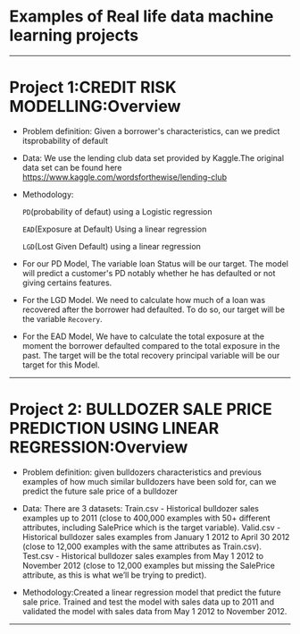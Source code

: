 # Examples of Real life data machine learning projects
---

# Project 1:CREDIT RISK MODELLING:Overview

* Problem definition: Given a borrower's characteristics, can we predict itsprobability of default

* Data: We use the lending club data set provided by Kaggle.The original data set can be found here https://www.kaggle.com/wordsforthewise/lending-club

* Methodology:

  `PD`(probability of defaut) using a Logistic regression

  `EAD`(Exposure at Default) Using a linear regression

  `LGD`(Lost Given Default) using a linear regression

* For our PD Model, The variable loan Status will be our target. The model will predict a customer's PD
  notably whether he has defaulted or not giving certains features.

* For the LGD Model. We need to calculate how much of a loan was recovered after the borrower had defaulted.
   To do so, our target will be the variable `Recovery`.

* For the EAD Model, We have to calculate the total exposure at the moment the borrower defaulted compared to
  the total exposure in the past. The target will be the total recovery principal variable will be our target for this Model.

 ---

# Project 2: BULLDOZER SALE PRICE PREDICTION USING LINEAR REGRESSION:Overview

* Problem definition: given bulldozers characteristics and previous examples of how much similar bulldozers
  have been sold for, can we predict the future sale price of a bulldozer

* Data: There are 3 datasets: Train.csv - Historical bulldozer sales examples up to 2011 (close to 400,000
  examples with 50+ different attributes, including SalePrice which is the target variable). Valid.csv - Historical bulldozer sales examples from January 1 2012 to April 30 2012 (close to 12,000 examples with the same attributes as Train.csv). Test.csv - Historical bulldozer sales examples from May 1 2012 to November 2012 (close to 12,000 examples but missing the SalePrice attribute, as this is what we’ll be trying to predict).

* Methodology:Created a linear regression model that predict the future sale price. Trained and test the
  model with sales data up to 2011 and validated the model with sales data from May 1 2012 to November 2012.

---

